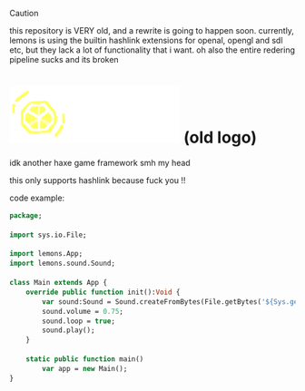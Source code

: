 > [!CAUTION]
> this repository is VERY old, and a rewrite is going to happen soon.
> currently, lemons is using the builtin hashlink extensions for openal, opengl and sdl etc, but they lack a lot of functionality that i want.
> oh also the entire redering pipeline sucks and its broken

# <img src="art/tmpLogoWithText.png"/> (old logo)

idk another haxe game framework smh my head

this only supports hashlink because fuck you !!

code example:

```haxe
package;

import sys.io.File;

import lemons.App;
import lemons.sound.Sound;

class Main extends App {
	override public function init():Void {
		var sound:Sound = Sound.createFromBytes(File.getBytes('${Sys.getCwd()}\\res\\testsong.wav'));
		sound.volume = 0.75;
		sound.loop = true;
		sound.play();
	}

	static public function main()
		var app = new Main();
}
```

